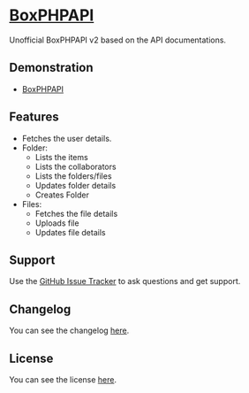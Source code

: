 # [BoxPHPAPI](http://goo.gl/7V1ayp)

Unofficial BoxPHPAPI v2 based on the API documentations.

## Demonstration
* [BoxPHPAPI](http://goo.gl/MKcxSd)

## Features
* Fetches the user details.
* Folder:
	* Lists the items
	* Lists the collaborators
	* Lists the folders/files
	* Updates folder details
	* Creates Folder
* Files:
	* Fetches the file details
	* Uploads file
	* Updates file details

## Support
Use the [GitHub Issue Tracker](http://goo.gl/eaa8GC) to ask questions and get support.

## Changelog
You can see the changelog <a href="CHANGELOG.md">here</a>.

## License
You can see the license <a href="LICENSE.md">here</a>.
